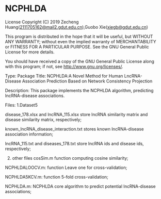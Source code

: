 # NCPHLDA
License
Copyright (C) 2019 Zecheng Huang(2111705162@mail2.gdut.edu.cn),Guobo Xie(xiegb@gdut.edu.cn)


This program is distributed in the hope that it will be useful, but WITHOUT ANY WARRANTY; without even the implied warranty of MERCHANTABILITY or FITNESS FOR A PARTICULAR PURPOSE. See the GNU General Public License for more details.

You should have received a copy of the GNU General Public License along with this program; if not, see http://www.gnu.org/licenses/.

Type: Package Title: NCPHLDA:A Novel Method for Human LncRNA-Disease Association Prediction Based on Network Consistency Projection

Description: This package implements the NCPHLDA algorithm, predicting lncRNA-disease associations.

Files: 1.Dataset5

disease_178.xlsx and lncRNA_115.xlsx store lncRNA similarity matrix and disease similarity matrix, respectively;

known_lncRNA_disease_interaction.txt stores known lncRNA-disease association information;

lncRNA_115.txt and diseases_178.txt store lncRNA ids and disease ids, respectively;

2. other files
cosSim.m function computing cosine similarity;

NCPHLDALOOCV.m: function Leave one for cross-validation;

NCPHLDA5KCV.m: function 5-fold cross-validation;

NCPHLDA.m: NCPHLDA core algorithm to predict potential lncRNA-disease associations;

